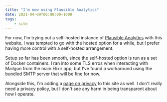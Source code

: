 ```yaml
---
title: "I'm now using Plausible Analytics"
date: 2021-04-09T06:00:00+1000
tags:
    - site
---
```


For now, I'm trying out a self-hosted instance of [Plausible Analytics](https://plausible.io/) with this website. I was tempted to go with the hosted option for a while, but I prefer having more control with a self-hosted arrangement.

<!--more-->

Setup so far has been smooth, since the self-hosted option is run as a set of Docker containers. I ran into some TLS erros when interacting with Mailgun from the main Elixir app, but I've found a workaround using the bundled SMTP server that will be fine for now.

Alongside this, I'm adding a [page on privacy](/privacy/) to this site as well. I don't really need a privacy policy, but I don't see any harm in being transparent about how I operate.
